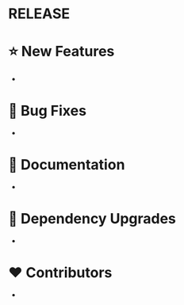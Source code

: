 # RELEASE

# ⭐ New Features
-

# 🐞 Bug Fixes
- 

# 📔 Documentation
- 

# 🔨 Dependency Upgrades
- 

# ❤ Contributors
- 
